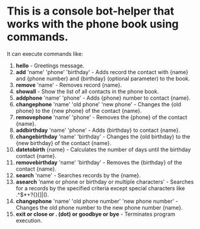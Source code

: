 # This is a console bot-helper that works with the phone book using commands.
It can execute commands like:
1. **hello** - Greetings message.
2. **add** 'name' 'phone' 'birthday' - Adds record the contact with {name} and {phone number} 
and {birthday} (optional parameter) to the book.
3. **remove** 'name' - Removes record {name}.
4. **showall** - Show the list of all contacts in the phone book.
5. **addphone** 'name' 'phone' - Adds {phone} number to contact {name}.
6. **changephone** 'name' 'old phone' 'new phone' - Changes the {old phone} to the {new phone} 
of the contact {name}.
7. **removephone** 'name' 'phone' - Removes the {phone} of the contact {name}.
8. **addbirthday** 'name' 'phone' - Adds {birthday} to contact {name}.
9. **changebirthday** 'name' 'birthday' - Changes the {old birthday} to the {new birthday} 
of the contact {name}.
10. **datetobirth** {name} - Calculates the number of days until the birthday contact {name}.
11. **removebirthday** 'name' 'birthday' - Removes the {birthday} of the contact {name}. 
12. **search** 'name' - Searches records by the {name}.
13. **asearch** 'name or phone or birthday or multiple characters' - Searches for a records by 
the specified criteria except special characters like .^$*+?{}[]\|().
14. **changephone** 'name' 'old phone number' 'new phone number' - Changes the old phone number 
to the new phone number {name}.
15. **exit or close or . (dot) or goodbye or bye** - Terminates program execution.

